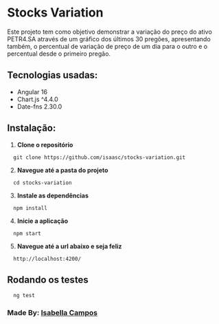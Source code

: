 # Stocks Variation

Este projeto tem como objetivo demonstrar a variação do preço do ativo PETR4.SA através de um gráfico dos últimos 30 pregões, apresentando também, o percentual de variação de preço de um dia para o outro e o percentual desde o primeiro pregão.

## Tecnologias usadas:

- Angular 16
- Chart.js ^4.4.0
- Date-fns 2.30.0

## Instalação:

1. **Clone o repositório**

```
  git clone https://github.com/isaasc/stocks-variation.git
```

2. **Navegue até a pasta do projeto**

```
  cd stocks-variation
```

3. **Instale as dependências**

```
  npm install
```

4. **Inicie a aplicação**

```
  npm start
```

5. **Navegue até a url abaixo e seja feliz**

```
  http://localhost:4200/
```

## Rodando os testes

```
  ng test
```

### Made By: [Isabella Campos](https://www.linkedin.com/in/isabellaszcampos/)
